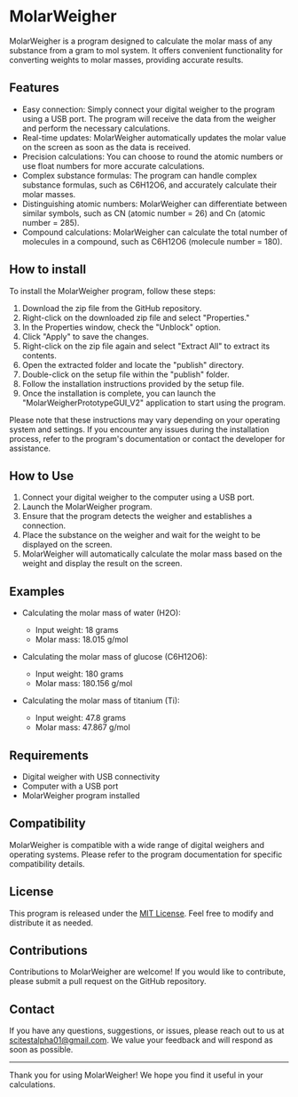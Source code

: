 # MolarWeigher

MolarWeigher is a program designed to calculate the molar mass of any substance from a gram to mol system. It offers convenient functionality for converting weights to molar masses, providing accurate results.

## Features

- Easy connection: Simply connect your digital weigher to the program using a USB port. The program will receive the data from the weigher and perform the necessary calculations.
- Real-time updates: MolarWeigher automatically updates the molar value on the screen as soon as the data is received.
- Precision calculations: You can choose to round the atomic numbers or use float numbers for more accurate calculations.
- Complex substance formulas: The program can handle complex substance formulas, such as C6H12O6, and accurately calculate their molar masses.
- Distinguishing atomic numbers: MolarWeigher can differentiate between similar symbols, such as CN (atomic number = 26) and Cn (atomic number = 285).
- Compound calculations: MolarWeigher can calculate the total number of molecules in a compound, such as C6H12O6 (molecule number = 180).

## How to install

To install the MolarWeigher program, follow these steps:

1. Download the zip file from the GitHub repository.
2. Right-click on the downloaded zip file and select "Properties."
3. In the Properties window, check the "Unblock" option.
4. Click "Apply" to save the changes.
5. Right-click on the zip file again and select "Extract All" to extract its contents.
6. Open the extracted folder and locate the "publish" directory.
7. Double-click on the setup file within the "publish" folder.
8. Follow the installation instructions provided by the setup file.
9. Once the installation is complete, you can launch the "MolarWeigherPrototypeGUI_V2" application to start using the program.

Please note that these instructions may vary depending on your operating system and settings. If you encounter any issues during the installation process, refer to the program's documentation or contact the developer for assistance.

## How to Use

1. Connect your digital weigher to the computer using a USB port.
2. Launch the MolarWeigher program.
3. Ensure that the program detects the weigher and establishes a connection.
4. Place the substance on the weigher and wait for the weight to be displayed on the screen.
5. MolarWeigher will automatically calculate the molar mass based on the weight and display the result on the screen.

## Examples

- Calculating the molar mass of water (H2O):
  - Input weight: 18 grams
  - Molar mass: 18.015 g/mol

- Calculating the molar mass of glucose (C6H12O6):
  - Input weight: 180 grams
  - Molar mass: 180.156 g/mol

- Calculating the molar mass of titanium (Ti):
  - Input weight: 47.8 grams
  - Molar mass: 47.867 g/mol

## Requirements

- Digital weigher with USB connectivity
- Computer with a USB port
- MolarWeigher program installed

## Compatibility

MolarWeigher is compatible with a wide range of digital weighers and operating systems. Please refer to the program documentation for specific compatibility details.

## License

This program is released under the [MIT License](LICENSE). Feel free to modify and distribute it as needed.

## Contributions

Contributions to MolarWeigher are welcome! If you would like to contribute, please submit a pull request on the GitHub repository.

## Contact

If you have any questions, suggestions, or issues, please reach out to us at scitestalpha01@gmail.com. We value your feedback and will respond as soon as possible.

---

Thank you for using MolarWeigher! We hope you find it useful in your calculations.
